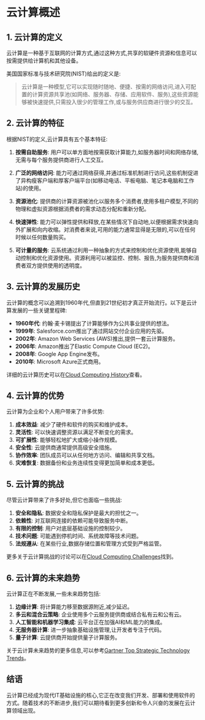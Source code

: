 # 云计算概述

## 1. 云计算的定义

云计算是一种基于互联网的计算方式,通过这种方式,共享的软硬件资源和信息可以按需提供给计算机和其他设备。

美国国家标准与技术研究院(NIST)给出的定义是:
> 云计算是一种模型,它可以实现随时随地、便捷、按需的网络访问,进入可配置的计算资源共享池(如网络、服务器、存储、应用软件、服务),这些资源能够被快速提供,只需投入很少的管理工作,或与服务供应商进行很少的交互。

## 2. 云计算的特征

根据NIST的定义,云计算具有五个基本特征:

1. **按需自助服务**: 用户可以单方面地按需获取计算能力,如服务器时间和网络存储,无需与每个服务提供商进行人工交互。

2. **广泛的网络访问**: 能力可通过网络获得,并通过标准机制进行访问,这些机制促进了异构瘦客户端和厚客户端平台(如移动电话、平板电脑、笔记本电脑和工作站)的使用。

3. **资源池化**: 提供商的计算资源被池化以服务多个消费者,使用多租户模型,不同的物理和虚拟资源根据消费者的需求动态分配和重新分配。

4. **快速弹性**: 能力可以弹性提供和释放,在某些情况下自动地,以便根据需求快速向外扩展和向内收缩。对消费者来说,可用的能力通常显得是无限的,可以在任何时候以任何数量购买。

5. **可计量的服务**: 云系统通过利用一种抽象的方式来控制和优化资源使用,能够自动控制和优化资源使用。资源利用可以被监控、控制、报告,为服务提供商和消费者双方提供使用的透明度。

## 3. 云计算的发展历史

云计算的概念可以追溯到1960年代,但直到21世纪初才真正开始流行。以下是云计算发展的一些关键里程碑:

- **1960年代**: 约翰·麦卡锡提出了计算能够作为公共事业提供的想法。
- **1999年**: Salesforce.com推出了通过网站交付企业应用的先驱。
- **2002年**: Amazon Web Services (AWS)推出,提供一套云计算服务。
- **2006年**: Amazon推出了Elastic Compute Cloud (EC2)。
- **2008年**: Google App Engine发布。
- **2010年**: Microsoft Azure正式商用。

详细的云计算历史可以在[Cloud Computing History](https://en.wikipedia.org/wiki/Cloud_computing#History)查看。

## 4. 云计算的优势

云计算为企业和个人用户带来了许多优势:

1. **成本效益**: 减少了硬件和软件的购买和维护成本。
2. **灵活性**: 可以快速调整资源以满足不断变化的需求。
3. **可扩展性**: 能够轻松地扩大或缩小操作规模。
4. **安全性**: 云提供商通常提供高级安全措施。
5. **协作效率**: 团队成员可以从任何地方访问、编辑和共享文档。
6. **灾难恢复**: 数据备份和业务连续性变得更加简单和成本更低。

## 5. 云计算的挑战

尽管云计算带来了许多好处,但它也面临一些挑战:

1. **安全和隐私**: 数据安全和隐私保护是最大的担忧之一。
2. **依赖性**: 对互联网连接的依赖可能导致服务中断。
3. **有限的控制**: 用户对底层基础设施的控制较少。
4. **技术问题**: 可能遇到停机时间、系统故障等技术问题。
5. **法规遵从**: 在某些行业,数据存储位置和管理方式受到严格监管。

更多关于云计算挑战的讨论可以在[Cloud Computing Challenges](https://www.ibm.com/cloud/learn/cloud-computing-challenges)找到。

## 6. 云计算的未来趋势

云计算正在不断发展,一些未来趋势包括:

1. **边缘计算**: 将计算能力移至数据源附近,减少延迟。
2. **多云和混合云策略**: 企业使用多个云服务提供商或结合私有云和公有云。
3. **人工智能和机器学习集成**: 云平台正在加强AI和ML能力的集成。
4. **无服务器计算**: 进一步抽象基础设施管理,让开发者专注于代码。
5. **量子计算**: 云提供商开始提供量子计算服务。

关于云计算未来趋势的更多信息,可以参考[Gartner Top Strategic Technology Trends](https://www.gartner.com/smarterwithgartner/gartner-top-strategic-technology-trends-for-2021/)。

## 结语

云计算已经成为现代IT基础设施的核心,它正在改变我们开发、部署和使用软件的方式。随着技术的不断进步,我们可以期待看到更多创新和令人兴奋的发展在云计算领域出现。